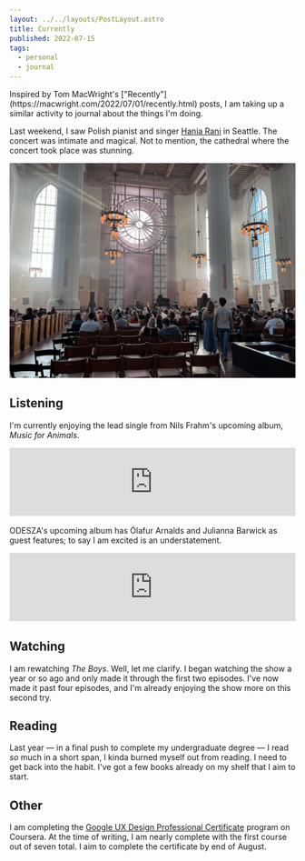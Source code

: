 ```yaml
---
layout: ../../layouts/PostLayout.astro
title: Currently
published: 2022-07-15
tags:
  - personal
  - journal
---
```


<div class="callout">
  Inspired by Tom MacWright's ["Recently"](https://macwright.com/2022/07/01/recently.html) posts, I am taking up a similar activity to journal about the things I'm doing.
</div>

Last weekend, I saw Polish pianist and singer [Hania Rani](http://haniarani.com/) in Seattle. The concert was intimate and magical. Not to mention, the cathedral where the concert took place was stunning.

<Img
  src="/src/img/posts/stmarks_cathedral.png"
  alt="A picture from the inside of a large cathedral as concert-goers take their seats. Twilight streams through the stained glass windows. In the center are a series of pews and chairs occupied by concert-goers. There is a piano and an assortment of synthesizers and other instruments near the alter area. Hanging chandeliers dimly glow with a warm, inviting light."
/>

## Listening

I'm currently enjoying the lead single from Nils Frahm's upcoming album, *Music for Animals*. 

<iframe style="border: 0; width: 100%; height: 120px;" src="https://bandcamp.com/EmbeddedPlayer/track=2241613964/size=large/bgcol=ffffff/linkcol=0687f5/tracklist=false/artwork=small/transparent=true/" seamless>
  <a href="https://nilsfrahm.bandcamp.com/track/right-right-right-2">Right Right Right by Nils Frahm</a>
</iframe>

ODESZA's upcoming album has Ólafur Arnalds and Julianna Barwick as guest features; to say I am excited is an understatement.

<iframe style="border: 0; width: 100%; height: 120px;" src="https://bandcamp.com/EmbeddedPlayer/album=1352847742/size=large/bgcol=ffffff/linkcol=0687f5/tracklist=false/artwork=small/transparent=true/" seamless>
  <a href="https://odesza.bandcamp.com/album/the-last-goodbye">The Last Goodbye by ODESZA</a>
</iframe>

## Watching

I am rewatching *The Boys*. Well, let me clarify. I began watching the show a year or so ago and only made it through the first two episodes. I've now made it past four episodes, and I'm already enjoying the show more on this second try.

## Reading

Last year — in a final push to complete my undergraduate degree — I read *so* much in a short span, I kinda burned myself out from reading. I need to get back into the habit. I've got a few books already on my shelf that I aim to start.

## Other

I am completing the [Google UX Design Professional Certificate](https://www.coursera.org/professional-certificates/google-ux-design) program on Coursera. At the time of writing, I am nearly complete with the first course out of seven total. I aim to complete the certificate by end of August.
